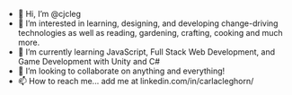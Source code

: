 - 👋 Hi, I’m @cjcleg
- 👀 I’m interested in learning, designing, and developing change-driving technologies as well as reading, gardening, crafting, cooking and much more. 
- 🌱 I’m currently learning JavaScript, Full Stack Web Development, and Game Development with Unity and C#
- 💞️ I’m looking to collaborate on anything and everything! 
- 📫 How to reach me... add me at linkedin.com/in/carlacleghorn/

<!---
cjcleg/cjcleg is a ✨ special ✨ repository because its `README.md` (this file) appears on your GitHub profile.
You can click the Preview link to take a look at your changes.
--->

